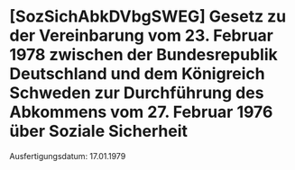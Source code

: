 # [SozSichAbkDVbgSWEG] Gesetz zu der Vereinbarung vom 23. Februar 1978 zwischen der Bundesrepublik Deutschland und dem Königreich Schweden zur Durchführung des Abkommens vom 27. Februar 1976 über Soziale Sicherheit

Ausfertigungsdatum: 17.01.1979

 